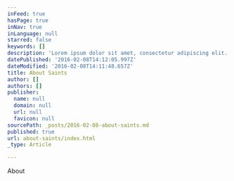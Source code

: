 ```yaml
---
inFeed: true
hasPage: true
inNav: true
inLanguage: null
starred: false
keywords: []
description: 'Lorem ipsum dolor sit amet, consectetur adipiscing elit. Aliquam condimentum tellus urna, eget venenatis massa euismod eget. Etiam sollicitudin vel nisl quis sodales. Vestibulum consectetur rhoncus enim sed ullamcorper. Integer non ante dui. Curabitur non posuere augue, ut egestas erat. Sed eu sodales augue, non varius mi. Etiam non pulvinar mauris. Ut sed varius nunc. Suspendisse sed lectus eget ante bibendum scelerisque at vitae enim. Cras consequat diam sed erat fermentum, sit amet consequat diam bibendum. Suspendisse porta vitae massa eget accumsan.  Phasellus mollis purus id dolor interdum, non aliquet massa vulputate. Vestibulum imperdiet eget turpis at eleifend. Donec vitae aliquam elit, sed facilisis nulla. Morbi vitae dolor facilisis, congue ligula sit amet, pharetra neque. Aliquam mollis, nunc id fermentum placerat, diam risus imperdiet neque, et laoreet massa nibh sed purus. Praesent molestie libero quis nisl hendrerit, eget facilisis erat ornare. Donec ligula magna, tristique eu aliquet in, suscipit eu ante. Nulla sed magna elit. Phasellus a justo ac nisl ornare egestas sit amet eu ipsum. Vestibulum efficitur a leo nec consectetur.'
datePublished: '2016-02-08T14:12:05.997Z'
dateModified: '2016-02-08T14:11:48.657Z'
title: About Saints
author: []
authors: []
publisher:
  name: null
  domain: null
  url: null
  favicon: null
sourcePath: _posts/2016-02-08-about-saints.md
published: true
url: about-saints/index.html
_type: Article

---
```

About
